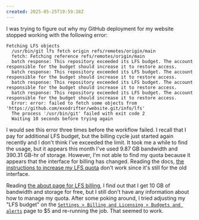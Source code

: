 ```yaml
---
created: 2025-05-25T19:59:38Z
---
```


I was trying to figure out why my GitHub deployment for my website stopped working with the following error:

```
Fetching LFS objects
  /usr/bin/git lfs fetch origin refs/remotes/origin/main
  fetch: Fetching reference refs/remotes/origin/main
  batch response: This repository exceeded its LFS budget. The account responsible for the budget should increase it to restore access.
  batch response: This repository exceeded its LFS budget. The account responsible for the budget should increase it to restore access.
  batch response: This repository exceeded its LFS budget. The account responsible for the budget should increase it to restore access.
  batch response: This repository exceeded its LFS budget. The account responsible for the budget should increase it to restore access.
  Error: error: failed to fetch some objects from 'https://github.com/exodrifter/website.git/info/lfs'
  The process '/usr/bin/git' failed with exit code 2
  Waiting 10 seconds before trying again
```

I would see this error three times before the workflow failed. I recall that I pay for additional LFS budget, but the billing cycle just started again recently and I don't think I've exceeded the limit. It took me a while to find the usage, but it appears this month I've used 9.87 GB bandwidth and 390.31 GB-hr of storage. However, I'm not able to find my quota because it appears that the interface for billing has changed. Reading the docs, [the instructions to increase my LFS quota](https://docs.github.com/en/billing/managing-billing-for-your-products/managing-billing-for-git-large-file-storage/upgrading-git-large-file-storage) don't work since it's still for the old interface.

Reading [the about page for LFS billing](https://docs.github.com/en/billing/managing-billing-for-your-products/managing-billing-for-git-large-file-storage/about-billing-for-git-large-file-storage), I find out that I get 10 GB of bandwidth and storage for free, but I still don't have any information about how to manage my quota. After some poking around, I tried adjusting my "LFS budget" on the [`Settings > Billing and Licensing > Budgets and alerts`](https://github.com/settings/billing/budgets) page to $5 and re-running the job. That seemed to work.
